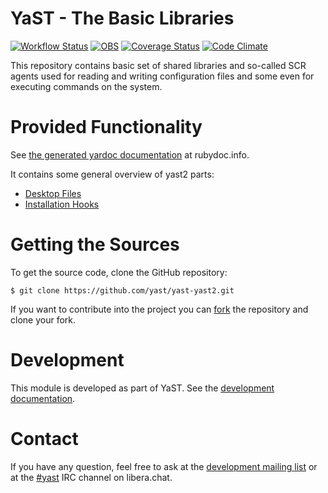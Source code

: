 YaST - The Basic Libraries
==========================

[![Workflow Status](https://github.com/yast/yast-yast2/workflows/CI/badge.svg?branch=master)](
https://github.com/yast/yast-yast2/actions?query=branch%3Amaster)
[![OBS](https://github.com/yast/yast-yast2/actions/workflows/submit.yml/badge.svg)](https://github.com/yast/yast-yast2/actions/workflows/submit.yml)
[![Coverage Status](https://img.shields.io/coveralls/yast/yast-yast2.svg)](https://coveralls.io/r/yast/yast-yast2?branch=master)
[![Code Climate](https://codeclimate.com/github/yast/yast-yast2/badges/gpa.svg)](https://codeclimate.com/github/yast/yast-yast2)

This repository contains basic set of shared libraries and so-called SCR agents
used for reading and writing configuration files and some even for executing
commands on the system.


Provided Functionality
======================

See [the generated yardoc documentation](http://www.rubydoc.info/github/yast/yast-yast2) at rubydoc.info.

It contains some general overview of yast2 parts:

* [Desktop Files](doc/desktop_file.md)
* [Installation Hooks](library/general/doc/Hooks.md)


Getting the Sources
===================

To get the source code, clone the GitHub repository:

    $ git clone https://github.com/yast/yast-yast2.git

If you want to contribute into the project you can
[fork](https://help.github.com/articles/fork-a-repo/) the repository and clone your fork.


Development
===========

This module is developed as part of YaST. See the
[development documentation](http://yastgithubio.readthedocs.org/en/latest/development/).


Contact
=======

If you have any question, feel free to ask at the [development mailing
list](http://lists.opensuse.org/yast-devel/) or at the
[#yast](https://web.libera.chat/#yast) IRC channel on libera.chat.
